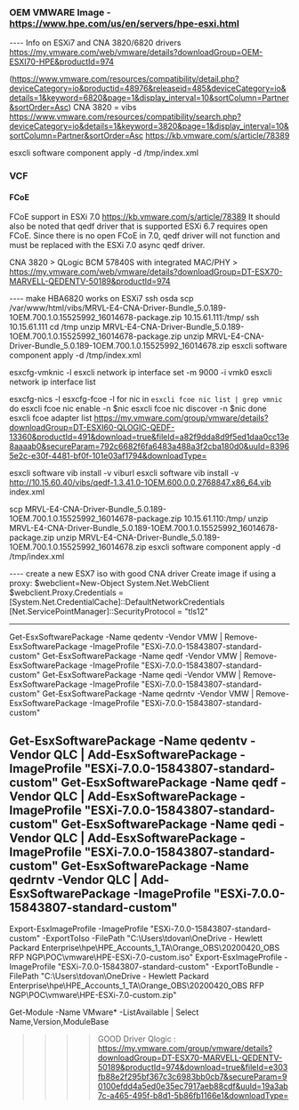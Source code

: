 ### OEM VMWARE Image - https://www.hpe.com/us/en/servers/hpe-esxi.html

---- Info on ESXi7 and CNA 3820/6820 drivers
https://my.vmware.com/web/vmware/details?downloadGroup=OEM-ESXI70-HPE&productId=974


(https://www.vmware.com/resources/compatibility/detail.php?deviceCategory=io&productid=48976&releaseid=485&deviceCategory=io&details=1&keyword=6820&page=1&display_interval=10&sortColumn=Partner&sortOrder=Asc)
CNA 3820 = vibs https://www.vmware.com/resources/compatibility/search.php?deviceCategory=io&details=1&keyword=3820&page=1&display_interval=10&sortColumn=Partner&sortOrder=Asc
https://kb.vmware.com/s/article/78389


esxcli software component apply -d /tmp/index.xml


### VCF

#### FCoE
FCoE support in ESXi 7.0
https://kb.vmware.com/s/article/78389
It should also be noted that qedf driver that is supported ESXi 6.7 requires open FCoE. Since there is no open FCoE in 7.0, qedf driver will not function and must be replaced with the ESXi 7.0 async qedf driver.


CNA 3820 > QLogic BCM 57840S with integrated MAC/PHY > https://my.vmware.com/web/vmware/details?downloadGroup=DT-ESX70-MARVELL-QEDENTV-50189&productId=974


---- make HBA6820 works on ESXi7
ssh osda
scp /var/www/html/vibs/MRVL-E4-CNA-Driver-Bundle_5.0.189-1OEM.700.1.0.15525992_16014678-package.zip 10.15.61.111:/tmp/
ssh 10.15.61.111
cd /tmp
unzip MRVL-E4-CNA-Driver-Bundle_5.0.189-1OEM.700.1.0.15525992_16014678-package.zip
unzip MRVL-E4-CNA-Driver-Bundle_5.0.189-1OEM.700.1.0.15525992_16014678.zip
esxcli software component apply -d /tmp/index.xml

esxcfg-vmknic -l
esxcli network ip interface set -m 9000 -i vmk0
esxcli network ip interface list


esxcfg-nics -l
esxcfg-fcoe -l
for nic in `esxcli fcoe nic list | grep vmnic`
        do
        esxcli fcoe nic enable -n $nic
        esxcli fcoe nic discover -n $nic
        done
        esxcli fcoe adapter list
https://my.vmware.com/group/vmware/details?downloadGroup=DT-ESXI60-QLOGIC-QEDF-13360&productId=491&download=true&fileId=a82f9dda8d9f5ed1daa0cc13e8aaaab0&secureParam=792c6682f6fa6483a488a3f2cba180d0&uuId=83965e2c-e30f-4481-bf0f-101e03af1794&downloadType=

esxcli software vib install -v viburl
esxcli software vib install -v http://10.15.60.40/vibs/qedf-1.3.41.0-1OEM.600.0.0.2768847.x86_64.vib
index.xml

scp MRVL-E4-CNA-Driver-Bundle_5.0.189-1OEM.700.1.0.15525992_16014678-package.zip 10.15.61.110:/tmp/
unzip MRVL-E4-CNA-Driver-Bundle_5.0.189-1OEM.700.1.0.15525992_16014678-package.zip
unzip MRVL-E4-CNA-Driver-Bundle_5.0.189-1OEM.700.1.0.15525992_16014678.zip
esxcli software component apply -d /tmp/index.xml

---- create a new ESX7 iso with good CNA driver 
Create image
if using a proxy:
$webclient=New-Object System.Net.WebClient
$webclient.Proxy.Credentials = [System.Net.CredentialCache]::DefaultNetworkCredentials
[Net.ServicePointManager]::SecurityProtocol = "tls12"



-----
Get-EsxSoftwarePackage -Name qedentv -Vendor VMW | Remove-EsxSoftwarePackage -ImageProfile "ESXi-7.0.0-15843807-standard-custom"
Get-EsxSoftwarePackage -Name qedf -Vendor VMW | Remove-EsxSoftwarePackage -ImageProfile "ESXi-7.0.0-15843807-standard-custom"
Get-EsxSoftwarePackage -Name qedi -Vendor VMW | Remove-EsxSoftwarePackage -ImageProfile "ESXi-7.0.0-15843807-standard-custom"
Get-EsxSoftwarePackage -Name qedrntv -Vendor VMW | Remove-EsxSoftwarePackage -ImageProfile "ESXi-7.0.0-15843807-standard-custom"

Get-EsxSoftwarePackage -Name qedentv -Vendor QLC | Add-EsxSoftwarePackage -ImageProfile "ESXi-7.0.0-15843807-standard-custom"
Get-EsxSoftwarePackage -Name qedf -Vendor QLC | Add-EsxSoftwarePackage -ImageProfile "ESXi-7.0.0-15843807-standard-custom"
Get-EsxSoftwarePackage -Name qedi -Vendor QLC | Add-EsxSoftwarePackage -ImageProfile "ESXi-7.0.0-15843807-standard-custom"
Get-EsxSoftwarePackage -Name qedrntv -Vendor QLC | Add-EsxSoftwarePackage -ImageProfile "ESXi-7.0.0-15843807-standard-custom"
-----

Export-EsxImageProfile -ImageProfile "ESXi-7.0.0-15843807-standard-custom" -ExportToIso -FilePath "C:\Users\tdovan\OneDrive - Hewlett Packard Enterprise\hpe\HPE_Accounts\_1_TA\Orange\_OBS\20200420_OBS RFP NGP\POC\vmware\HPE-ESXi-7.0-custom.iso"
Export-EsxImageProfile -ImageProfile "ESXi-7.0.0-15843807-standard-custom" -ExportToBundle -FilePath "C:\Users\tdovan\OneDrive - Hewlett Packard Enterprise\hpe\HPE_Accounts\_1_TA\Orange\_OBS\20200420_OBS RFP NGP\POC\vmware\\HPE-ESXi-7.0-custom.zip"

Get-Module -Name VMware* -ListAvailable | Select Name,Version,ModuleBase


>>>> GOOD Driver Qlogic : https://my.vmware.com/group/vmware/details?downloadGroup=DT-ESX70-MARVELL-QEDENTV-50189&productId=974&download=true&fileId=e303fb88e2f295bf367c3c6983bb0cb7&secureParam=90100efdd4a5ed0e35ec7917aeb88cdf&uuId=19a3ab7c-a465-495f-b8d1-5b86fb1166e1&downloadType=







